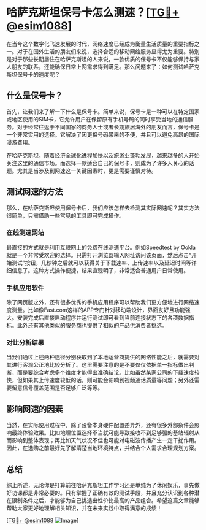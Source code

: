 # 哈萨克斯坦保号卡怎么测速？[[TG💪+ @esim1088](https://t.me/s/esim1088)]

在当今这个数字化飞速发展的时代，网络速度已经成为衡量生活质量的重要指标之一。对于在国外生活的朋友们来说，选择合适的移动网络服务显得尤为重要。特别是对于那些长期居住在哈萨克斯坦的人来说，一款优质的保号卡不仅能够保持与家人朋友的联系，还能确保日常上网需求得到满足。那么问题来了：如何测试哈萨克斯坦保号卡的速度呢？

## 什么是保号卡？

首先，让我们来了解一下什么是保号卡。简单来说，保号卡是一种可以在特定国家或地区使用的SIM卡，它允许用户在保留原有手机号码的同时享受当地的通信服务。对于经常往返于不同国家的商务人士或者长期旅居海外的朋友而言，保号卡是一个非常实用的选择。它解决了因更换号码带来的不便，并且可以避免高昂的国际漫游费用。

在哈萨克斯坦，随着经济全球化进程加快以及旅游业蓬勃发展，越来越多的人开始关注这里的通信市场。而选择一款适合自己的保号卡，则成为了许多人关心的话题。尤其是当涉及到网速这一关键因素时，更是需要谨慎对待。

## 测试网速的方法

那么，在哈萨克斯坦使用保号卡后，我们应该怎样去检测其实际网速呢？其实方法很简单，只需借助一些常见的工具即可完成操作。

### 在线测速网站

最直接的方式就是利用互联网上的免费在线测速平台。例如Speedtest by Ookla就是一个非常受欢迎的选择。只需打开浏览器输入网址访问该页面，然后点击“开始测试”按钮，几秒钟之后就可以获得关于下载速率、上传速率以及延迟时间等详细信息了。这种方式操作便捷，结果直观明了，非常适合普通用户日常使用。

### 手机应用软件

除了网页版之外，还有很多优秀的手机应用程序可以帮助我们更方便地进行网络速度测量。比如像Fast.com这样的APP专门针对移动端设计，界面友好且功能强大。安装完成后直接启动程序并运行测试即可看到当前连接状态下的各项数据指标。此外还有其他类似的服务商也提供了相似的产品供消费者挑选。

### 对比分析结果

当我们通过上述两种途径分别获取到了本地运营商提供的网络性能之后，就需要对其进行客观公正地比较分析了。这里需要注意的是不要仅仅依据单一指标做出判断，而是要综合考虑多个维度才能得出准确结论。比如虽然某家公司的下载速度较快，但如果其上传速度较低的话，则可能会影响到视频通话质量等问题；另外还需要留意信号覆盖范围是否足够广泛等等。

## 影响网速的因素

当然，在实际使用过程中，除了设备本身硬件配置差异外，还有很多外部条件会影响最终体验效果。比如地理位置选择不当就可能导致接收不到足够强的基站辐射从而影响到整体表现；再比如天气状况不佳也可能对电磁波传播产生一定干扰作用。因此，在选购之前最好先了解清楚当地环境特点，并结合个人需求合理规划方案。

## 总结

综上所述，无论你是打算前往哈萨克斯坦工作学习还是单纯为了休闲娱乐，事先做好功课都是非常必要的。只有掌握了正确有效的测试手段，并且充分认识到各种潜在限制条件之后，才能够为自己挑选出性价比最高的产品组合。希望这篇文章能够帮助大家更好地理解相关知识，并在未来实践中取得满意的成绩！

[[TG💪+ @esim1088](https://t.me/s/esim1088) ![Image](https://i.postimg.cc/4NQfJmqS/Snipaste-2025-05-13-00-14-12.png)]